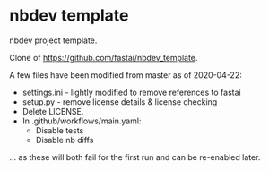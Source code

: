 # nbdev template


nbdev project template.

Clone of https://github.com/fastai/nbdev_template.


A few files have been modified from master as of 2020-04-22:

- settings.ini - lightly modified to remove references to fastai
- setup.py - remove license details & license checking
- Delete LICENSE.
- In .github/workflows/main.yaml:
	- Disable tests
	- Disable nb diffs 	
	
 ... as these will both fail for the first run and can be re-enabled later.




